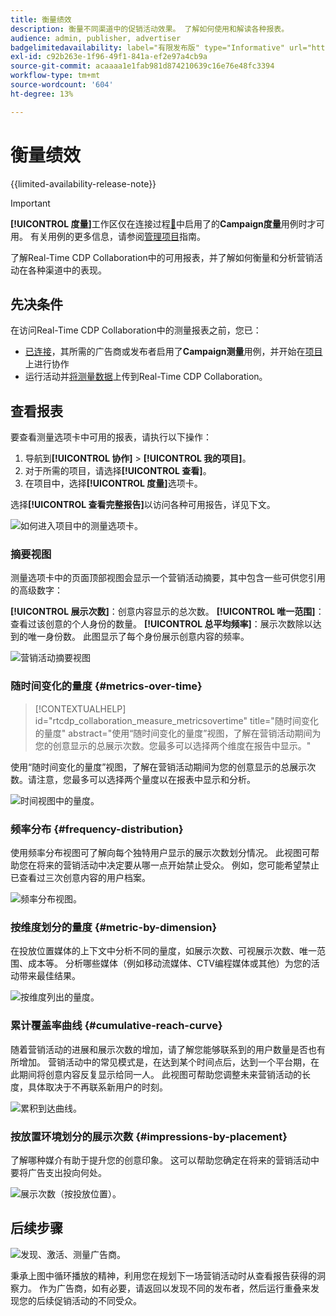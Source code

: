 ```yaml
---
title: 衡量绩效
description: 衡量不同渠道中的促销活动效果。 了解如何使用和解读各种报表。
audience: admin, publisher, advertiser
badgelimitedavailability: label="有限发布版" type="Informative" url="https://helpx.adobe.com/cn/legal/product-descriptions/real-time-customer-data-platform-collaboration.html newtab=true"
exl-id: c92b263e-1f96-49f1-841a-ef2e97a4cb9a
source-git-commit: acaaaa1e1fab981d874210639c16e76e48fc3394
workflow-type: tm+mt
source-wordcount: '604'
ht-degree: 13%

---
```


# 衡量绩效

{{limited-availability-release-note}}

>[!IMPORTANT]
>
>**[!UICONTROL 度量]**&#x200B;工作区仅在连接过程[&#128279;](../connect/establishing-connections.md#connection-settings)中启用了的&#x200B;**Campaign度量**&#x200B;用例时才可用。 有关用例的更多信息，请参阅[管理项目](./manage-projects.md#project-use-cases)指南。

了解Real-Time CDP Collaboration中的可用报表，并了解如何衡量和分析营销活动在各种渠道中的表现。

## 先决条件

在访问Real-Time CDP Collaboration中的测量报表之前，您已：

* [已连接](/help/guide/connect/establishing-connections.md)，其所需的广告商或发布者启用了&#x200B;**Campaign测量**&#x200B;用例，并开始在[项目](/help/guide/collaborate/manage-projects.md)上进行协作
* 运行活动并[将测量数据](/help/guide/setup/onboard-measurement-data.md)上传到Real-Time CDP Collaboration。

## 查看报表

要查看测量选项卡中可用的报表，请执行以下操作：

1. 导航到&#x200B;**[!UICONTROL 协作]** > **[!UICONTROL 我的项目]**。
2. 对于所需的项目，请选择&#x200B;**[!UICONTROL 查看]**。
3. 在项目中，选择&#x200B;**[!UICONTROL 度量]**&#x200B;选项卡。

选择&#x200B;**[!UICONTROL 查看完整报告]**&#x200B;以访问各种可用报告，详见下文。

![如何进入项目中的测量选项卡。](/help/assets/collaborate/measure/measurement.gif)

### 摘要视图

测量选项卡中的页面顶部视图会显示一个营销活动摘要，其中包含一些可供您引用的高级数字：

**[!UICONTROL 展示次数]**：创意内容显示的总次数。
**[!UICONTROL 唯一范围]**：查看过该创意的个人身份的数量。
**[!UICONTROL 总平均频率]**：展示次数除以达到的唯一身份数。 此图显示了每个身份展示创意内容的频率。

![营销活动摘要视图](/help/assets/collaborate/measure/campaign-summary.png)

### 随时间变化的量度 {#metrics-over-time}

>[!CONTEXTUALHELP]
>id="rtcdp_collaboration_measure_metricsovertime"
>title="随时间变化的量度"
>abstract="使用“随时间变化的量度”视图，了解在营销活动期间为您的创意显示的总展示次数。您最多可以选择两个维度在报告中显示。"

使用“随时间变化的量度”视图，了解在营销活动期间为您的创意显示的总展示次数。请注意，您最多可以选择两个量度以在报表中显示和分析。

![时间视图中的量度。](/help/assets/collaborate/measure/metrics-over-time.png)

### 频率分布 {#frequency-distribution}

使用频率分布视图可了解向每个独特用户显示的展示次数划分情况。 此视图可帮助您在将来的营销活动中决定要从哪一点开始禁止受众。 例如，您可能希望禁止已查看过三次创意内容的用户档案。

![频率分布视图。](/help/assets/collaborate/measure/frequency-distribution.gif)

### 按维度划分的量度 {#metric-by-dimension}

在投放位置媒体的上下文中分析不同的量度，如展示次数、可视展示次数、唯一范围、成本等。 分析哪些媒体（例如移动流媒体、CTV编程媒体或其他）为您的活动带来最佳结果。

![按维度列出的量度。](/help/assets/collaborate/measure/metric-by-dimension.png)

### 累计覆盖率曲线 {#cumulative-reach-curve}

随着营销活动的进展和展示次数的增加，请了解您能够联系到的用户数量是否也有所增加。 营销活动中的常见模式是，在达到某个时间点后，达到一个平台期，在此期间将创意内容反复显示给同一人。 此视图可帮助您调整未来营销活动的长度，具体取决于不再联系新用户的时刻。

![累积到达曲线。](/help/assets/collaborate/measure/cumulative-reach-curve.png)

### 按放置环境划分的展示次数 {#impressions-by-placement}

了解哪种媒介有助于提升您的创意印象。 这可以帮助您确定在将来的营销活动中要将广告支出投向何处。

![展示次数（按投放位置）。](/help/assets/collaborate/measure/impressions-by-placement.png)

## 后续步骤

![发现、激活、测量广告商。](/help/assets/end-to-end-workflow/discover-activate-measure.png)

秉承上图中循环播放的精神，利用您在规划下一场营销活动时从查看报告获得的洞察力。 作为广告商，如有必要，请返回以发现不同的发布者，然后运行重叠来发现您的后续促销活动的不同受众。
